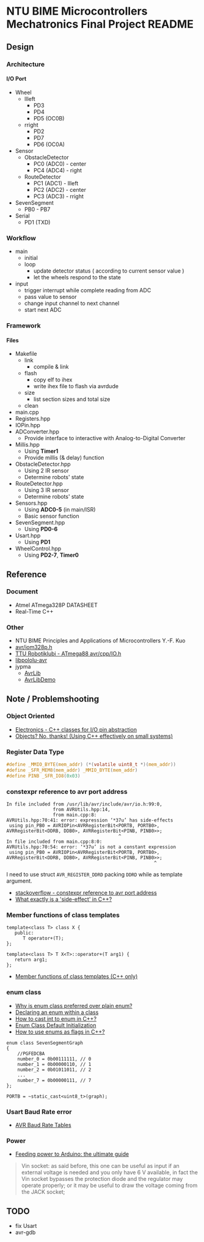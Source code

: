 # NTU BIME Microcontrollers Mechatronics Final Project README
## Design
### Architecture
#### I/O Port
* Wheel
    * llleft
        * PD3
        * PD4
        * PD5 (OC0B)
    * rright
        * PD2
        * PD7
        * PD6 (OC0A)
* Sensor
    * ObstacleDetector
        * PC0 (ADC0) - center
        * PC4 (ADC4) - right
    * RouteDetector
        * PC1 (ADC1) - llleft
        * PC2 (ADC2) - center
        * PC3 (ADC3) - rright
* SevenSegment
    * PB0 - PB7
* Serial
    * PD1 (TXD)

### Workflow
* main
    * initial
    * loop
        * update detector status ( according to current sensor value )
        * let the wheels respond to the state
* input
    * trigger interrupt while complete reading from ADC
    * pass value to sensor
    * change input channel to next channel
    * start next ADC

### Framework
#### Files
* Makefile
    * link
        * compile & link
    * flash
        * copy elf to ihex
        * write ihex file to flash via avrdude
    * size
        * list section sizes and total size
    * clean
* main.cpp
* Registers.hpp
* IOPin.hpp
* ADConverter.hpp
    * Provide interface to interactive with Analog-to-Digital Converter
* Millis.hpp
    * Using **Timer1**
    * Provide millis (& delay) function
* ObstacleDetector.hpp
    * Using 2 IR sensor
    * Determine robots' state
* RouteDetector.hpp
    * Using 3 IR sensor
    * Determine robots' state
* Sensors.hpp
    * Using **ADC0-5** (in main/ISR)
    * Basic sensor function
* SevenSegment.hpp
    * Using **PD0-6**
* Usart.hpp
    * Using **PD1**
* WheelControl.hpp
    * Using **PD2-7**, **Timer0**

## Reference
### Document
* Atmel ATmega328P DATASHEET
* Real-Time C++

### Other
* NTU BIME Principles and Applications of Microcontrollers Y.-F. Kuo
* [avr/iom328p.h](https://github.com/vancegroup-mirrors/avr-libc/blob/master/avr-libc/include/avr/iom328p.h)
* [TTU Robotiklubi - ATmega88 avr/cpp/IO.h](http://avr-cpp-lib.sourceforge.net/ATmega88/_i_o_8h-source.html)
* [libpololu-avr](https://github.com/pololu/libpololu-avr)
* jypma
    * [AvrLib](https://github.com/jypma/AvrLib)
    * [AvrLibDemo](https://github.com/jypma/AvrLibDemo)

## Note / Problemshooting
### Object Oriented
* [Electronics - C++ classes for I/O pin abstraction](https://electronics.stackexchange.com/questions/19057/c-classes-for-i-o-pin-abstraction)
* [Objects? No, thanks! (Using C++ effectively on small systems)](https://www.embedded.com/objects-no-thanks-using-c-effectively-on-small-systems/)

### Register Data Type
```c
#define _MMIO_BYTE(mem_addr) (*(volatile uint8_t *)(mem_addr))
#define _SFR_MEM8(mem_addr) _MMIO_BYTE(mem_addr)
#define PINB _SFR_IO8(0x03)
```

### constexpr reference to avr port address
```
In file included from /usr/lib/avr/include/avr/io.h:99:0,
                 from AVRUtils.hpp:14,
                 from main.cpp:8:
AVRUtils.hpp:70:41: error: expression ‘*37u’ has side-effects
 using pin_PB0 = AVRIOPin<AVRRegisterBit<PORTB, PORTB0>, AVRRegisterBit<DDRB, DDB0>, AVRRegisterBit<PINB, PINB0>>;
                                         ^
In file included from main.cpp:8:0:
AVRUtils.hpp:70:54: error: ‘*37u’ is not a constant expression
 using pin_PB0 = AVRIOPin<AVRRegisterBit<PORTB, PORTB0>, AVRRegisterBit<DDRB, DDB0>, AVRRegisterBit<PINB, PINB0>>;
                                                      ^
```
I need to use struct `AVR_REGISTER_DDRD` packing `DDRD` while as template argument.
* [stackoverflow - constexpr reference to avr port address](https://stackoverflow.com/questions/41077173/constexpr-reference-to-avr-port-address)
* [What exactly is a 'side-effect' in C++?](https://stackoverflow.com/questions/9563600/what-exactly-is-a-side-effect-in-c)

### Member functions of class templates
```
template<class T> class X {
   public:
      T operator+(T);
};

template<class T> T X<T>::operator+(T arg1) {
   return arg1;
};
```
* [Member functions of class templates (C++ only)](https://www.ibm.com/support/knowledgecenter/SSLTBW_2.3.0/com.ibm.zos.v2r3.cbclx01/member_function_templates.htm)

### enum class
* [Why is enum class preferred over plain enum?](https://stackoverflow.com/questions/18335861/why-is-enum-class-preferred-over-plain-enum)
* [Declaring an enum within a class](https://stackoverflow.com/questions/2503807/declaring-an-enum-within-a-class)
* [How to cast int to enum in C++?](https://stackoverflow.com/questions/11452920/how-to-cast-int-to-enum-in-c)
* [Enum Class Default Initialization](https://stackoverflow.com/questions/53897991/enum-class-default-initialization)
* [How to use enums as flags in C++?](https://stackoverflow.com/questions/1448396/how-to-use-enums-as-flags-in-c)
```
enum class SevenSegmentGraph
{
    //PGFEDCBA
    number_0 = 0b00111111, // 0
    number_1 = 0b00000110, // 1
    number_2 = 0b01011011, // 2
    ...
    number_7 = 0b00000111, // 7
};
```
```
PORTB = ~static_cast<uint8_t>(graph);
```

### Usart Baud Rate error
* [AVR Baud Rate Tables](https://cache.amobbs.com/bbs_upload782111/files_22/ourdev_508497.html)

### Power
* [Feeding power to Arduino: the ultimate guide](https://www.open-electronics.org/the-power-of-arduino-this-unknown/)
> Vin socket: as said before, this one can be useful as input if an external voltage is needed and you only have 6 V available, in fact the Vin socket bypasses the protection diode and the regulator may operate properly; or it may be useful to draw the voltage coming from the JACK socket;

## TODO
* fix Usart
* avr-gdb

